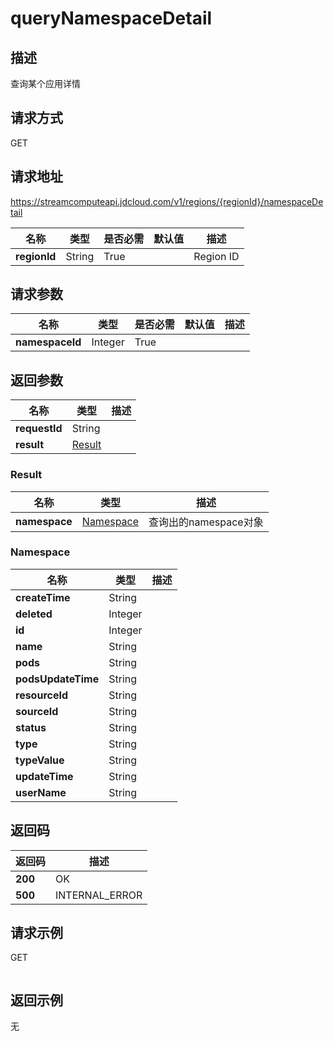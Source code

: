 # queryNamespaceDetail


## 描述
查询某个应用详情

## 请求方式
GET

## 请求地址
https://streamcomputeapi.jdcloud.com/v1/regions/{regionId}/namespaceDetail

|名称|类型|是否必需|默认值|描述|
|---|---|---|---|---|
|**regionId**|String|True||Region ID|

## 请求参数
|名称|类型|是否必需|默认值|描述|
|---|---|---|---|---|
|**namespaceId**|Integer|True|||


## 返回参数
|名称|类型|描述|
|---|---|---|
|**requestId**|String||
|**result**|[Result](##Result)||


### <a name="Result">Result</a>
|名称|类型|描述|
|---|---|---|
|**namespace**|[Namespace](##Namespace)|查询出的namespace对象|
### <a name="Namespace">Namespace</a>
|名称|类型|描述|
|---|---|---|
|**createTime**|String||
|**deleted**|Integer||
|**id**|Integer||
|**name**|String||
|**pods**|String||
|**podsUpdateTime**|String||
|**resourceId**|String||
|**sourceId**|String||
|**status**|String||
|**type**|String||
|**typeValue**|String||
|**updateTime**|String||
|**userName**|String||

## 返回码
|返回码|描述|
|---|---|
|**200**|OK|
|**500**|INTERNAL_ERROR|

## 请求示例
GET
```

```

## 返回示例
无

